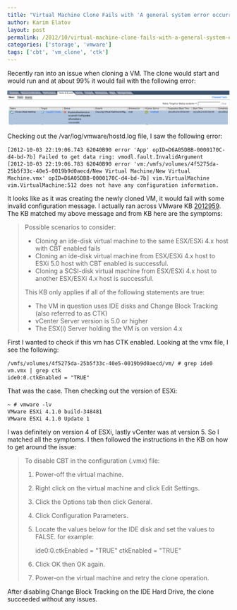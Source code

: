 ```yaml
---
title: "Virtual Machine Clone Fails with 'A general system error occurred: Configuration information is inaccessible' Error Message"
author: Karim Elatov
layout: post
permalink: /2012/10/virtual-machine-clone-fails-with-a-general-system-error-occurred-configuration-information-is-inaccessible/
categories: ['storage', 'vmware']
tags: ['cbt', 'vm_clone', 'ctk']
---
```


Recently ran into an issue when cloning a VM. The clone would start and would run and at about 99% it would fail with the following error:

![clone_fail_1](https://github.com/elatov/uploads/raw/master/2012/10/clone_fail_1.png)

Checking out the /var/log/vmware/hostd.log file, I saw the following error:


	[2012-10-03 22:19:06.743 62040B90 error 'App' opID=D6A05DBB-0000170C-d4-bd-7b] Failed to get data ring: vmodl.fault.InvalidArgument
	[2012-10-03 22:19:06.783 62040B90 error 'vm:/vmfs/volumes/4f5275da-25b5f33c-40e5-0019b9d0aecd/New Virtual Machine/New Virtual Machine.vmx' opID=D6A05DBB-0000170C-d4-bd-7b] vim.VirtualMachine vim.VirtualMachine:512 does not have any configuration information.


It looks like as it was creating the newly cloned VM, it would fail with some invalid configuration message. I actually ran across VMware KB [2012959](http://kb.vmware.com/kb/2012959). The KB matched my above message and from KB here are the symptoms:

> Possible scenarios to consider:
>
> *   Cloning an ide-disk virtual machine to the same ESX/ESXi 4.x host with CBT enabled fails
> *   Cloning an ide-disk virtual machine from ESX/ESXi 4.x host to ESXi 5.0 host with CBT enabled is successful.
> *   Cloning a SCSI-disk virtual machine from ESX/ESXi 4.x host to another ESX/ESXi 4.x host is successful.
>
> This KB only applies if all of the following statements are true:
>
> *   The VM in question uses IDE disks and Change Block Tracking (also referred to as CTK)
> *   vCenter Server version is 5.0 or higher
> *   The ESX(i) Server holding the VM is on version 4.x

First I wanted to check if this vm has CTK enabled. Looking at the vmx file, I see the following:


	/vmfs/volumes/4f5275da-25b5f33c-40e5-0019b9d0aecd/vm/ # grep ide0 vm.vmx | grep ctk
	ide0:0.ctkEnabled = "TRUE"


That was the case. Then checking out the version of ESXi:


	~ # vmware -lv
	VMware ESXi 4.1.0 build-348481
	VMware ESXi 4.1.0 Update 1


I was definitely on version 4 of ESXi, lastly vCenter was at version 5. So I matched all the symptoms. I then followed the instructions in the KB on how to get around the issue:

> To disable CBT in the configuration (.vmx) file:
>
> 1.  Power-off the virtual machine.
> 2.  Right click on the virtual machine and click Edit Settings.
> 3.  Click the Options tab then click General.
> 4.  Click Configuration Parameters.
> 5.  Locate the values below for the IDE disk and set the values to FALSE.
>     for example:
>
>	     ide0:0.ctkEnabled = "TRUE"
>	     ctkEnabled = "TRUE"
>
> 6.  Click OK then OK again.
> 7.  Power-on the virtual machine and retry the clone operation.

After disabling Change Block Tracking on the IDE Hard Drive, the clone succeeded without any issues.

